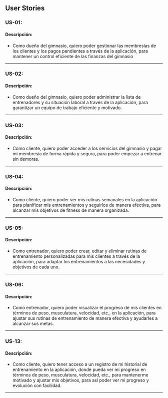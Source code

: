 ## User Stories

### US-01: 

#### Descripción:
 - Como dueño del gimnasio, quiero poder gestionar las membresías de los clientes y los pagos pendientes a través de la aplicación, para mantener un control eficiente de las finanzas del gimnasio

---

### US-02: 

#### Descripción:

 - Como dueño del gimnasio, quiero poder administrar la lista de entrenadores y su situación laboral a través de la aplicación, para garantizar un equipo de trabajo eficiente y motivado.

---

### US-03: 

#### Descripción:
- Como cliente, quiero poder acceder a los servicios del gimnasio y pagar mi membresía de forma rápida y segura, para poder empezar a entrenar sin demoras.

---

### US-04: 
#### Descripción:
-  Como cliente, quiero poder ver mis rutinas semanales en la aplicación para planificar mis entrenamientos y seguirlos de manera efectiva, para alcanzar mis objetivos de fitness de manera organizada.

---

### US-05: 

#### Descripción:
-  Como entrenador, quiero poder crear, editar y eliminar rutinas de entrenamiento personalizadas para mis clientes a través de la aplicación, para adaptar los entrenamientos a las necesidades y objetivos de cada uno.

---

### US-06: 

#### Descripción:
-  Como entrenador, quiero poder visualizar el progreso de mis clientes en términos de peso, musculatura, velocidad, etc., en la aplicación, para ajustar sus rutinas de entrenamiento de manera efectiva y ayudarles a alcanzar sus metas.

---

### US-13: 

#### Descripción:
-  Como cliente, quiero tener acceso a un registro de mi historial de entrenamiento en la aplicación, donde pueda ver mi progreso en términos de peso, musculatura, velocidad, etc., para mantenerme motivado y ajustar mis objetivos, para así poder ver mi progreso y evolución con facilidad.

---
